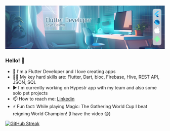 ![logo](https://github.com/zbelova/zbelova/blob/main/linked4_small2.png)
### Hello! 👋

- 📱 I'm a Flutter Developer and I love creating apps
- 👩‍💻 My key hard skills are: Flutter, Dart, bloc, Firebase, Hive, REST API, JSON, SQL
- ▶️ I'm currently working on Hypestr app with my team and also some solo pet projects
- 📫 How to reach me: [Linkedin](https://www.linkedin.com/in/zoya-belova/) 
- ⚡ Fun fact: While playing Magic: The Gathering World Cup I beat reigning World Champion! (I have the video 😊)
  
[![GitHub Streak](https://streak-stats.demolab.com?user=zbelova&theme=tokyonight-duo)](https://git.io/streak-stats)
